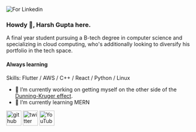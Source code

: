 ![For Linkedin](https://user-images.githubusercontent.com/78035291/135407339-d05ded25-d0b6-40b8-a4e1-c9d15834870a.png)


### Howdy 🤠, Harsh Gupta here.

A final year student pursuing a B-tech degree in computer science and specializing in cloud computing, who's additionally looking to diversify his portfolio in the tech space.

#### Always learning

Skills: Flutter / AWS / C++ / React / Python / Linux

- 🔭 I’m currently working on getting myself on the other side of the [Dunning-Kruger effect](https://expertprogrammanagement.com/2019/02/dunning-kruger-effect/). 
- 🌱 I’m currently learning MERN 


[<img src='https://github.githubassets.com/images/modules/logos_page/Octocat.png' alt='github' height='40'>](https://github.com/TabsOverSpaces4 )  [<img src='https://pngimage.net/wp-content/uploads/2018/06/logo-twitter-redondo-png-2.png' alt='twitter' height='40'>](https://twitter.com/HarshGu41333165)  [<img src='https://cdn.jsdelivr.net/npm/simple-icons@3.0.1/icons/youtube.svg' alt='YouTube' height='40'>](https://www.youtube.com/channel/UCcvbuhqXW0vlOu52ey_-r1w/featured)  
